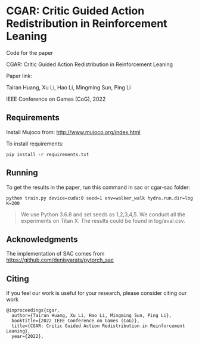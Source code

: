 # CGAR: Critic Guided Action Redistribution in Reinforcement Leaning

Code for the paper

CGAR: Critic Guided Action Redistribution in Reinforcement Leaning

Paper link:

Tairan Huang, Xu Li, Hao Li, Mingming Sun, Ping Li

IEEE Conference on Games (CoG), 2022

## Requirements
Install Mujoco from: http://www.mujoco.org/index.html

To install requirements:

```setup
pip install -r requirements.txt
```

## Running

To get the results in the paper, run this command in sac or cgar-sac folder:

```train
python train.py device=cuda:0 seed=1 env=walker_walk hydra.run.dir=log K=200
```

>We use Python 3.6.8 and set seeds as 1,2,3,4,5. We conduct all the experiments on Titan X. The results could be found in log/eval.csv.

## Acknowledgments

The implementation of SAC comes from https://github.com/denisyarats/pytorch_sac

## Citing

If you feel our work is useful for your research, please consider citing our work

```
@inproceedings{cgar,
  author={Tairan Huang, Xu Li, Hao Li, Mingming Sun, Ping Li},
  booktitle={2022 IEEE Conference on Games (CoG)}, 
  title={CGAR: Critic Guided Action Redistribution in Reinforcement Leaning}, 
  year={2022},
```
